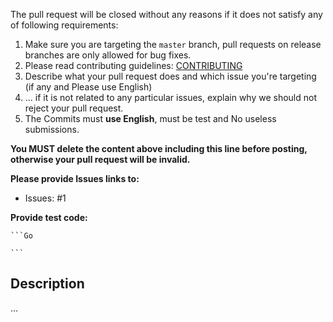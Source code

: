 The pull request will be closed without any reasons if it does not satisfy any of following requirements:

1. Make sure you are targeting the `master` branch, pull requests on release branches are only allowed for bug fixes.
2. Please read contributing guidelines: [CONTRIBUTING](https://github.com/vcaesar/cedar/blob/master/CONTRIBUTING.md)
3. Describe what your pull request does and which issue you're targeting (if any and Please use English)
4. ... if it is not related to any particular issues, explain why we should not reject your pull request.
5. The Commits must **use English**, must be test and No useless submissions.

**You MUST delete the content above including this line before posting, otherwise your pull request will be invalid.**

**Please provide Issues links to:**

- Issues: #1

**Provide test code:**

    ```Go
        
    ```
    
## Description

...
